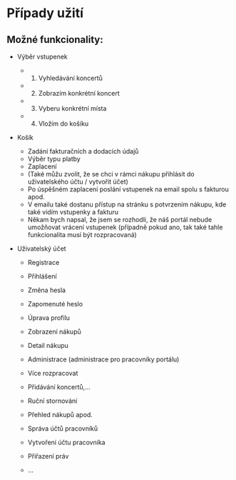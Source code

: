 # Případy užití

## Možné funkcionality:

- Výběr vstupenek
  - 1. Vyhledávání koncertů
  - 2. Zobrazím konkrétní koncert
  - 3. Vyberu konkrétní místa
  - 4. Vložím do košíku

- Košík
  - Zadání fakturačních a dodacích údajů
  - Výběr typu platby
  - Zaplacení
  - (Také můžu zvolit, že se chci v rámci nákupu přihlásit do uživatelského účtu / vytvořit účet)
  - Po úspěšném zaplacení poslání vstupenek na email spolu s fakturou apod.
  - V emailu také dostanu přístup na stránku s potvrzením nákupu, kde také vidím vstupenky a fakturu
  - Někam bych napsal, že jsem se rozhodli, že náš portál nebude umožňovat vrácení vstupenek (případně pokud ano, tak také tahle funkcionalita musí být rozpracovaná)

- Uživatelský účet
  - Registrace
  - Přihlášení
  - Změna hesla
  - Zapomenuté heslo
  - Úprava profilu
  - Zobrazení nákupů 
  - Detail nákupu

  - Administrace (administrace pro pracovníky portálu)
   - Více rozpracovat
   - Přidávání koncertů,...
   - Ruční stornování
   - Přehled nákupů apod.
   - Správa účtů pracovníků
    - Vytvoření účtu pracovníka
    - Přiřazení práv
    - ...
  
